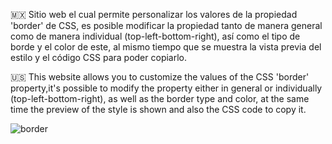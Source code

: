 🇲🇽  Sitio web el cual permite personalizar los valores de la propiedad 'border' de CSS, es posible modificar la propiedad tanto de manera general como de manera individual 
(top-left-bottom-right), así como el tipo de borde y el color de este, al mismo tiempo que se muestra la vista previa del estilo y el código CSS para poder copiarlo.

🇺🇸  This website allows you to customize the values of the CSS 'border' property,it's possible to modify the property either in general or individually (top-left-bottom-right),
as well as the border type and color, at the same time the preview of the style is shown and also the CSS code to copy it.

![border](https://github.com/MauricioBarrueta/borderGenerator/assets/60496232/33fb0a45-1d30-4062-8ea7-784c3f97468d)

